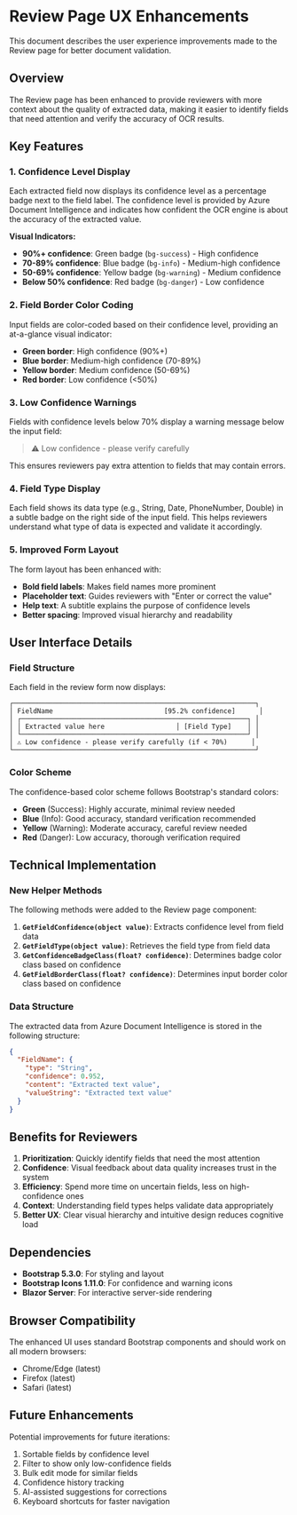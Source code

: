 # Review Page UX Enhancements

This document describes the user experience improvements made to the Review page for better document validation.

## Overview

The Review page has been enhanced to provide reviewers with more context about the quality of extracted data, making it easier to identify fields that need attention and verify the accuracy of OCR results.

## Key Features

### 1. Confidence Level Display

Each extracted field now displays its confidence level as a percentage badge next to the field label. The confidence level is provided by Azure Document Intelligence and indicates how confident the OCR engine is about the accuracy of the extracted value.

**Visual Indicators:**
- **90%+ confidence**: Green badge (`bg-success`) - High confidence
- **70-89% confidence**: Blue badge (`bg-info`) - Medium-high confidence
- **50-69% confidence**: Yellow badge (`bg-warning`) - Medium confidence
- **Below 50% confidence**: Red badge (`bg-danger`) - Low confidence

### 2. Field Border Color Coding

Input fields are color-coded based on their confidence level, providing an at-a-glance visual indicator:
- **Green border**: High confidence (90%+)
- **Blue border**: Medium-high confidence (70-89%)
- **Yellow border**: Medium confidence (50-69%)
- **Red border**: Low confidence (<50%)

### 3. Low Confidence Warnings

Fields with confidence levels below 70% display a warning message below the input field:
> ⚠️ Low confidence - please verify carefully

This ensures reviewers pay extra attention to fields that may contain errors.

### 4. Field Type Display

Each field shows its data type (e.g., String, Date, PhoneNumber, Double) in a subtle badge on the right side of the input field. This helps reviewers understand what type of data is expected and validate it accordingly.

### 5. Improved Form Layout

The form layout has been enhanced with:
- **Bold field labels**: Makes field names more prominent
- **Placeholder text**: Guides reviewers with "Enter or correct the value"
- **Help text**: A subtitle explains the purpose of confidence levels
- **Better spacing**: Improved visual hierarchy and readability

## User Interface Details

### Field Structure

Each field in the review form now displays:

```
┌─────────────────────────────────────────────────────────────┐
│ FieldName                            [95.2% confidence]      │
│ ┌─────────────────────────────────────────────────────────┐ │
│ │ Extracted value here                  │ [Field Type]    │ │
│ └─────────────────────────────────────────────────────────┘ │
│ ⚠️ Low confidence - please verify carefully (if < 70%)      │
└─────────────────────────────────────────────────────────────┘
```

### Color Scheme

The confidence-based color scheme follows Bootstrap's standard colors:
- **Green** (Success): Highly accurate, minimal review needed
- **Blue** (Info): Good accuracy, standard verification recommended
- **Yellow** (Warning): Moderate accuracy, careful review needed
- **Red** (Danger): Low accuracy, thorough verification required

## Technical Implementation

### New Helper Methods

The following methods were added to the Review page component:

1. **`GetFieldConfidence(object value)`**: Extracts confidence level from field data
2. **`GetFieldType(object value)`**: Retrieves the field type from field data
3. **`GetConfidenceBadgeClass(float? confidence)`**: Determines badge color class based on confidence
4. **`GetFieldBorderClass(float? confidence)`**: Determines input border color class based on confidence

### Data Structure

The extracted data from Azure Document Intelligence is stored in the following structure:

```json
{
  "FieldName": {
    "type": "String",
    "confidence": 0.952,
    "content": "Extracted text value",
    "valueString": "Extracted text value"
  }
}
```

## Benefits for Reviewers

1. **Prioritization**: Quickly identify fields that need the most attention
2. **Confidence**: Visual feedback about data quality increases trust in the system
3. **Efficiency**: Spend more time on uncertain fields, less on high-confidence ones
4. **Context**: Understanding field types helps validate data appropriately
5. **Better UX**: Clear visual hierarchy and intuitive design reduces cognitive load

## Dependencies

- **Bootstrap 5.3.0**: For styling and layout
- **Bootstrap Icons 1.11.0**: For confidence and warning icons
- **Blazor Server**: For interactive server-side rendering

## Browser Compatibility

The enhanced UI uses standard Bootstrap components and should work on all modern browsers:
- Chrome/Edge (latest)
- Firefox (latest)
- Safari (latest)

## Future Enhancements

Potential improvements for future iterations:
1. Sortable fields by confidence level
2. Filter to show only low-confidence fields
3. Bulk edit mode for similar fields
4. Confidence history tracking
5. AI-assisted suggestions for corrections
6. Keyboard shortcuts for faster navigation
